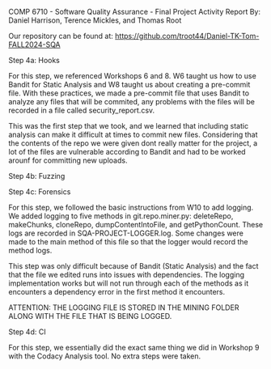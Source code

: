 COMP 6710 - Software Quality Assurance - Final Project Activity Report
By: Daniel Harrison, Terence Mickles, and Thomas Root

Our repository can be found at:
https://github.com/troot44/Daniel-TK-Tom-FALL2024-SQA


Step 4a: Hooks

For this step, we referenced Workshops 6 and 8. W6 taught us how to use Bandit for Static Analysis and W8 taught us about creating a 
pre-commit file. With these practices, we made a pre-commit file that uses Bandit to analyze any files that will be commited, any problems 
with the files will be recorded in a file called security_report.csv. 

This was the first step that we took, and we learned that including static analysis can make it difficult at times to commit new files.
Considering that the contents of the repo we were given dont really matter for the project, a lot of the files are vulnerable according 
to Bandit and had to be worked arounf for committing new uploads.


Step 4b: Fuzzing



Step 4c: Forensics

For this step, we followed the basic instructions from W10 to add logging. We added logging to five methods in git.repo.miner.py: deleteRepo, makeChunks,
cloneRepo, dumpContentIntoFile, and getPythonCount. These logs are recorded in SQA-PROJECT-LOGGER.log. Some changes were made to the main method of this file
so that the logger would record the method logs.

This step was only difficult because of Bandit (Static Analysis) and the fact that the file we edited runs into issues with dependencies. The logging implementation
works but will not run through each of the methods as it encounters a dependency error in the first method it encounters.

ATTENTION: THE LOGGING FILE IS STORED IN THE MINING FOLDER ALONG WITH THE FILE THAT IS BEING LOGGED.


Step 4d: CI

For this step, we essentially did the exact same thing we did in Workshop 9 with the Codacy Analysis tool. No extra steps were taken.
